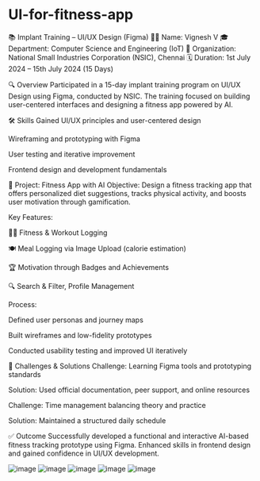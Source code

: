 # UI-for-fitness-app
📚 Implant Training – UI/UX Design (Figma)
🧑‍🎓 Name: Vignesh V
🎓 Department: Computer Science and Engineering (IoT)
🏢 Organization: National Small Industries Corporation (NSIC), Chennai
🗓️ Duration: 1st July 2024 – 15th July 2024 (15 Days)

🔍 Overview
Participated in a 15-day implant training program on UI/UX Design using Figma, conducted by NSIC. The training focused on building user-centered interfaces and designing a fitness app powered by AI.

🛠️ Skills Gained
UI/UX principles and user-centered design

Wireframing and prototyping with Figma

User testing and iterative improvement

Frontend design and development fundamentals

📱 Project: Fitness App with AI
Objective:
Design a fitness tracking app that offers personalized diet suggestions, tracks physical activity, and boosts user motivation through gamification.

Key Features:

🏋️‍♂️ Fitness & Workout Logging

🍽️ Meal Logging via Image Upload (calorie estimation)

🏆 Motivation through Badges and Achievements

🔍 Search & Filter, Profile Management

Process:

Defined user personas and journey maps

Built wireframes and low-fidelity prototypes

Conducted usability testing and improved UI iteratively

🧠 Challenges & Solutions
Challenge: Learning Figma tools and prototyping standards

Solution: Used official documentation, peer support, and online resources

Challenge: Time management balancing theory and practice

Solution: Maintained a structured daily schedule

✅ Outcome
Successfully developed a functional and interactive AI-based fitness tracking prototype using Figma. Enhanced skills in frontend design and gained confidence in UI/UX development.


![image](https://github.com/user-attachments/assets/f022f05d-f90e-43b7-b233-30821c2fbc28)
![image](https://github.com/user-attachments/assets/93ce4b7d-bd72-4010-a02b-320cdd467e5a)
![image](https://github.com/user-attachments/assets/97f5ffd5-1517-436b-bef2-5e22b79fd935)
![image](https://github.com/user-attachments/assets/a95c99d3-d498-4884-8a3d-69f46200c1fb)
![image](https://github.com/user-attachments/assets/8c10369f-a25c-4d9e-a190-6b89a91db0e4)



